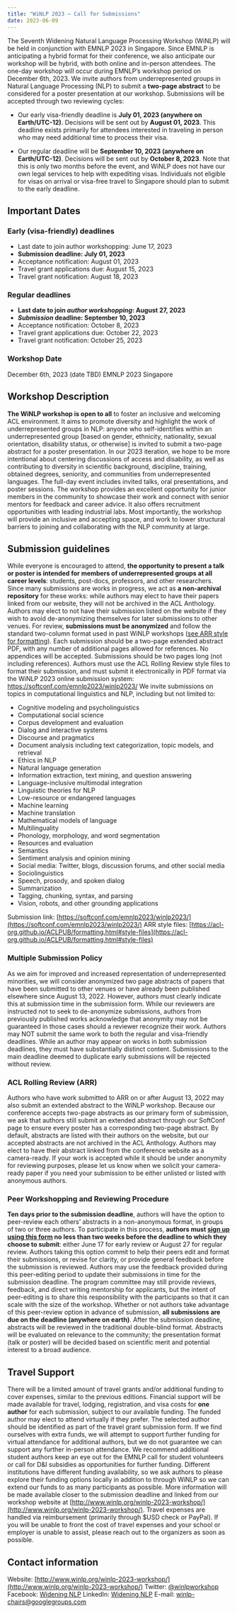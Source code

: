 ```yaml
---
title: "WiNLP 2023 – Call for Submissions"
date: 2023-06-09
---
```


The Seventh Widening Natural Language Processing Workshop (WiNLP) will be held in conjunction with EMNLP 2023 in Singapore. Since EMNLP is anticipating a hybrid format for their conference, we also anticipate our workshop will be hybrid, with both online and in-person attendees. The one-day workshop will occur during EMNLP’s workshop period on December 6th, 2023. We invite authors from underrepresented groups in Natural Language Processing (NLP) to submit a **two-page abstract** to be considered for a poster presentation at our workshop. Submissions will be accepted through two reviewing cycles:

- Our early visa-friendly deadline is **July 01, 2023 (anywhere on Earth/UTC-12)**. Decisions will be sent out by **August 01, 2023**. This deadline exists primarily for attendees interested in traveling in person who may need additional time to process their visa.

- Our regular deadline will be **September 10, 2023 (anywhere on Earth/UTC-12)**. Decisions will be sent out by **October 8, 2023**. Note that this is only two months before the event, and WiNLP does not have our own legal services to help with expediting visas. Individuals not eligible for visas on arrival or visa-free travel to Singapore should plan to submit to the early deadline.

## Important Dates

### Early (visa-friendly) deadlines

- Last date to join author workshopping: June 17, 2023
- **Submission deadline: July 01, 2023**
- Acceptance notification: August 01, 2023
- Travel grant applications due: August 15, 2023
- Travel grant notification: August 18, 2023

### Regular deadlines

- **Last date to join _author workshopping_: August 27, 2023**
- **_Submission_ deadline: September 10, 2023**
- Acceptance notification: October 8, 2023
- Travel grant applications due: October 22, 2023
- Travel grant notification: October 25, 2023

### Workshop Date

December 6th, 2023 (date TBD) EMNLP 2023 Singapore

## Workshop Description

**The WiNLP workshop is open to all** to foster an inclusive and welcoming ACL environment. It aims to promote diversity and highlight the work of underrepresented groups in NLP: anyone who self-identifies within an underrepresented group \[based on gender, ethnicity, nationality, sexual orientation, disability status, or otherwise\] is invited to submit a two-page abstract for a poster presentation. In our 2023 iteration, we hope to be more intentional about centering discussions of access and disability, as well as contributing to diversity in scientific background, discipline, training, obtained degrees, seniority, and communities from underrepresented languages. The full-day event includes invited talks, oral presentations, and poster sessions. The workshop provides an excellent opportunity for junior members in the community to showcase their work and connect with senior mentors for feedback and career advice. It also offers recruitment opportunities with leading industrial labs. Most importantly, the workshop will provide an inclusive and accepting space, and work to lower structural barriers to joining and collaborating with the NLP community at large.

## Submission guidelines

While everyone is encouraged to attend, **the opportunity to present a talk or poster is intended for members of underrepresented groups at all career levels**: students, post-docs, professors, and other researchers. Since many submissions are works in progress, we act as **a non-archival repository** for these works: while authors may elect to have their papers linked from our website, they will not be archived in the ACL Anthology. Authors may elect to not have their submission listed on the website if they wish to avoid de-anonymizing themselves for later submissions to other venues. For review, **submissions must be anonymized** and follow the standard two-column format used in past WiNLP workshops ([see ARR style for formatting](https://acl-org.github.io/ACLPUB/formatting.html#style-files)). Each submission should be a two-page extended abstract PDF, with any number of additional pages allowed for references. No appendices will be accepted. Submissions should be two pages long (not including references). Authors must use the ACL Rolling Review style files to format their submission, and must submit it electronically in PDF format via the WiNLP 2023 online submission system: https://softconf.com/emnlp2023/winlp2023/ We invite submissions on topics in computational linguistics and NLP, including but not limited to:

- Cognitive modeling and psycholinguistics
- Computational social science
- Corpus development and evaluation
- Dialog and interactive systems
- Discourse and pragmatics
- Document analysis including text categorization, topic models, and retrieval
- Ethics in NLP
- Natural language generation
- Information extraction, text mining, and question answering
- Language-inclusive multimodal integration
- Linguistic theories for NLP
- Low-resource or endangered languages
- Machine learning
- Machine translation
- Mathematical models of language
- Multilinguality
- Phonology, morphology, and word segmentation
- Resources and evaluation
- Semantics
- Sentiment analysis and opinion mining
- Social media: Twitter, blogs, discussion forums, and other social media
- Sociolinguistics
- Speech, prosody, and spoken dialog
- Summarization
- Tagging, chunking, syntax, and parsing
- Vision, robots, and other grounding applications

Submission link: [https://softconf.com/emnlp2023/winlp2023/](https://softconf.com/emnlp2023/winlp2023/) ARR style files: [https://acl-org.github.io/ACLPUB/formatting.html#style-files](https://acl-org.github.io/ACLPUB/formatting.html#style-files)

### Multiple Submission Policy

As we aim for improved and increased representation of underrepresented minorities, we will consider anonymized two page abstracts of papers that have been submitted to other venues or have already been published elsewhere since August 13, 2022. However, authors must clearly indicate this at submission time in the submission form. While our reviewers are instructed not to seek to de-anonymize submissions, authors from previously published works acknowledge that anonymity may not be guaranteed in those cases should a reviewer recognize their work. Authors may NOT submit the same work to both the regular and visa-friendly deadlines. While an author may appear on works in both submission deadlines, they must have substantially distinct content. Submissions to the main deadline deemed to duplicate early submissions will be rejected without review.

### ACL Rolling Review (ARR)

Authors who have work submitted to ARR on or after August 13, 2022 may also submit an extended abstract to the WiNLP workshop. Because our conference accepts two-page abstracts as our primary form of submission, we ask that authors still submit an extended abstract through our SoftConf page to ensure every poster has a corresponding two-page abstract. By default, abstracts are listed with their authors on the website, but our accepted abstracts are not archived in the ACL Anthology. Authors may elect to have their abstract linked from the conference website as a camera-ready. If your work is accepted while it should be under anonymity for reviewing purposes, please let us know when we solicit your camera-ready paper if you need your submission to be either unlisted or listed with anonymous authors.

### Peer Workshopping and Reviewing Procedure

**Ten days prior to the submission deadline**, authors will have the option to peer-review each others’ abstracts in a non-anonymous format, in groups of two or three authors. To participate in this process, **authors must [sign up using this form](https://docs.google.com/forms/d/e/1FAIpQLSetq5mNlgmqY5tC3uoG9W4_29ku6cvb1kimnU0YRxoicBXGJg/viewform?usp=sf_link) no less than two weeks before the deadline to which they choose to submit**: either June 17 for early review or August 27 for regular review. Authors taking this option commit to help their peers edit and format their submissions, or revise for clarity, or provide general feedback before the submission is reviewed. Authors may use the feedback provided during this peer-editing period to update their submissions in time for the submission deadline. The program committee may still provide reviews, feedback, and direct writing mentorship for applicants, but the intent of peer-editing is to share this responsibility with the participants so that it can scale with the size of the workshop. Whether or not authors take advantage of this peer-review option in advance of submission, **all submissions are due on the deadline (anywhere on earth)**. After the submission deadline, abstracts will be reviewed in the traditional double-blind format. Abstracts will be evaluated on relevance to the community; the presentation format (talk or poster) will be decided based on scientific merit and potential interest to a broad audience.

## Travel Support

There will be a limited amount of travel grants and/or additional funding to cover expenses, similar to the previous editions. Financial support will be made available for travel, lodging, registration, and visa costs for **one author** for each submission, subject to our available funding. The funded author may elect to attend virtually if they prefer. The selected author should be identified as part of the travel grant submission form. If we find ourselves with extra funds, we will attempt to support further funding for virtual attendance for additional authors, but we do not guarantee we can support any further in-person attendance. We recommend additional student authors keep an eye out for the EMNLP call for student volunteers or call for D&I subsidies as opportunities for further funding. Different institutions have different funding availability, so we ask authors to please explore their funding options locally in addition to through WiNLP so we can extend our funds to as many participants as possible. More information will be made available closer to the submission deadline and linked from our workshop website at [http://www.winlp.org/winlp-2023-workshop/](http://www.winlp.org/winlp-2023-workshop/). Travel expenses are handled via reimbursement (primarily through $USD check or PayPal). If you will be unable to front the cost of travel expenses and your school or employer is unable to assist, please reach out to the organizers as soon as possible.

## Contact information

Website: [http://www.winlp.org/winlp-2023-workshop/](http://www.winlp.org/winlp-2023-workshop/) Twitter: [@winlpworkshop](https://twitter.com/WiNLPWorkshop) Facebook: [Widening NLP](https://www.facebook.com/WideningNLP) LinkedIn: [Widening NLP](https://www.linkedin.com/company/winlp) E-mail: [winlp-chairs@googlegroups.com](mailto:winlp-chairs@googlegroups.com)
